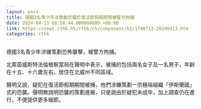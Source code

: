 ```yaml
---
layout: post
title: 德國3名青少年涉策劃恐襲於復活節假期期間被警方拘捕
date: 2024-04-13 08:58:44.000000000 +08:00
link: https://news.rthk.hk/rthk/ch/component/k2/1748713-20240413.htm
categories: rthk
---
```


德國3名青少年涉嫌策劃恐怖襲擊，被警方拘捕。

北萊茵威斯特法倫檢察當局在聲明中表示，被捕的包括兩名女子及一名男子，年齡在十五、十六歲左右，居住在北威州不同區域。

聲明又說，疑犯在復活節假期期間被捕，他們涉嫌策劃一宗極端組織「伊斯蘭國」式的恐襲。聲明無說明恐襲的策劃進展，只是說由於疑犯未成年，加上調查仍在進行，不便提供更多細節。
